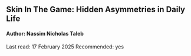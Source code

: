 ## Skin In The Game: Hidden Asymmetries in Daily Life

#### Author: Nassim Nicholas Taleb

Last read: 17 February 2025
Recommended: yes  
